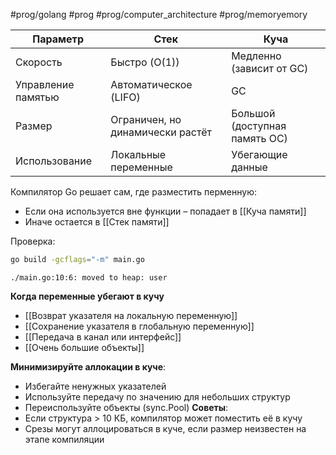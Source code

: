 #prog/golang #prog #prog/computer_architecture #prog/memoryemory

| Параметр           | Стек                             | Куча                          |
| ------------------ | -------------------------------- | ----------------------------- |
| Скорость           | Быстро (O(1))                    | Медленно (зависит от GC)      |
| Управление памятью | Автоматическое (LIFO)            | GC                            |
| Размер             | Ограничен, но динамически растёт | Большой (доступная память ОС) |
| Использование      | Локальные переменные             | Убегающие данные              |

Компилятор Go решает сам, где разместить перменную:
- Если она используется вне функции – попадает в [[Куча памяти]]
- Иначе остается в [[Стек памяти]]

Проверка:
```bash
go build -gcflags="-m" main.go
```
```
./main.go:10:6: moved to heap: user
```

**Когда переменные убегают в кучу**
- [[Возврат указателя на локальную переменную]]
- [[Сохранение указателя в глобальную переменную]]
- [[Передача в канал или интерфейс]]
- [[Очень большие объекты]]

**Минимизируйте аллокации в куче**:
   - Избегайте ненужных указателей
   - Используйте передачу по значению для небольших структур
   - Переиспользуйте объекты (sync.Pool)
**Советы**:
   - Если структура > 10 КБ, компилятор может поместить её в кучу
   - Срезы могут аллоцироваться в куче, если размер неизвестен на этапе компиляции
